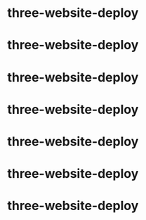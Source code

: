 # three-website-deploy
# three-website-deploy
# three-website-deploy
# three-website-deploy
# three-website-deploy
# three-website-deploy
# three-website-deploy
